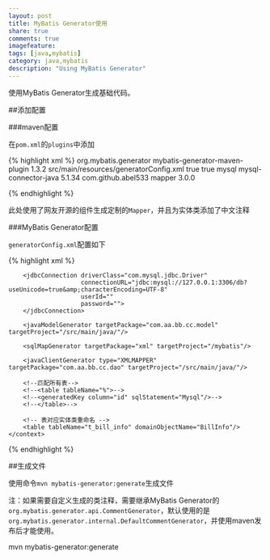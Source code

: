 ```yaml
---
layout: post
title: MyBatis Generator使用
share: true
comments: true
imagefeature:
tags: [java,mybatis]
category: java,mybatis
description: "Using MyBatis Generator"
---
```


使用MyBatis Generator生成基础代码。

<!--more-->

##添加配置

###maven配置

在`pom.xml`的`plugins`中添加

{% highlight xml %}
<plugin>
    <groupId>org.mybatis.generator</groupId>
    <artifactId>mybatis-generator-maven-plugin</artifactId>
    <version>1.3.2</version>
    <configuration>
        <configurationFile>src/main/resources/generatorConfig.xml</configurationFile>
        <overwrite>true</overwrite>
        <verbose>true</verbose>
    </configuration>
    <dependencies>
        <dependency>
            <groupId>mysql</groupId>
            <artifactId>mysql-connector-java</artifactId>
            <version>5.1.34</version>
        </dependency>
        <dependency>
            <groupId>com.github.abel533</groupId>
            <artifactId>mapper</artifactId>
            <version>3.0.0</version>
        </dependency>
    </dependencies>
</plugin>


{%  endhighlight %}

此处使用了网友开源的组件生成定制的`Mapper`，并且为实体类添加了中文注释

###MyBatis Generator配置

`generatorConfig.xml`配置如下

{% highlight xml %}
<?xml version="1.0" encoding="UTF-8"?>
<!DOCTYPE generatorConfiguration
        PUBLIC "-//mybatis.org//DTD MyBatis Generator Configuration 1.0//EN"
        "http://mybatis.org/dtd/mybatis-generator-config_1_0.dtd">
<generatorConfiguration>
    <!-- 如果pom的plugin中没有配置使用的驱动，这里要使用绝对路径指定驱动 -->
    <!--<classPathEntry location="mysql-connector-java-5.1.34.jar"/>-->
    <context id="Mysql" targetRuntime="MyBatis3Simple" defaultModelType="flat">
    <property name="beginningDelimiter" value="`"/>
        <property name="endingDelimiter" value="`"/>
        <property name="javaFileEncoding" value="UTF-8"/>
        <plugin type="com.github.abel533.generator.MapperPlugin">
            <property name="mappers" value="com.github.abel533.mapper.Mapper"/>
        </plugin>

        <jdbcConnection driverClass="com.mysql.jdbc.Driver"
                        connectionURL="jdbc:mysql://127.0.0.1:3306/db?useUnicode=true&amp;characterEncoding=UTF-8"
                        userId=""
                        password="">
        </jdbcConnection>

        <javaModelGenerator targetPackage="com.aa.bb.cc.model" targetProject="/src/main/java/"/>

        <sqlMapGenerator targetPackage="xml" targetProject="/mybatis"/>

        <javaClientGenerator type="XMLMAPPER" targetPackage="com.aa.bb.cc.dao" targetProject="/src/main/java/"/>

        <!--匹配所有表-->
        <!--<table tableName="%">-->
        <!--<generatedKey column="id" sqlStatement="Mysql"/>-->
        <!--</table>-->

        <!-- 表对应实体类重命名 -->
        <table tableName="t_bill_info" domainObjectName="BillInfo"/>
    </context>
</generatorConfiguration>
{%  endhighlight %}

##生成文件

使用命令`mvn mybatis-generator:generate`生成文件

注：如果需要自定义生成的类注释，需要继承MyBatis Generator的`org.mybatis.generator.api.CommentGenerator`，默认使用的是`org.mybatis.generator.internal.DefaultCommentGenerator`，并使用maven发布后才能使用。

mvn mybatis-generator:generate
